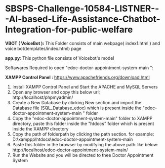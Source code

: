 # SBSPS-Challenge-10584-LISTNER---AI-based-Life-Assistance-Chatbot-Integration-for-public-welfare



**VBOT ( VoiceBot ):**
This Folder consists of main webpage( index1.html ) and voice bot(templates/index.html) page

**app.py**: This python file consists of Voicebot's model

Softawares Required to open "edoc-doctor-appointment-system-main ":

**XAMPP Control Panel :**
https://www.apachefriends.org/download.html 

1) Install XAMPP Control Panel and Start the APACHE and MySQL Servers
2) Open any browser and copy this below url:
    http://localhost/phpmyadmin/
3) Create a New Database by clicking New section and import the Database file (SQL_Database_edoc) which is present inside the "edoc-doctor-appointment-system-main " folder
4) Copy the "edoc-doctor-appointment-system-main" folder to XAMPP directory, paste this folder inside the "htdocs" folder which is present inside the XAMPP directory
5) Copy the path of folderpath by clicking the path section. for example:
    D:\xamppp\htdocs\edoc-doctor-appointment-system-main
6) Paste this folder in the browser by modifying the above path like below:
    http://localhost/edoc-doctor-appointment-system-main/
7) Run the Website and you will be directed to thee Doctor Appointment System
